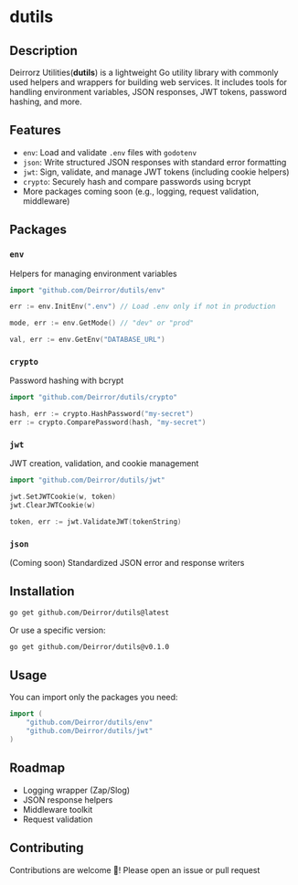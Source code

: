# dutils

Description
-

Deirrorz Utilities(**dutils**) is a lightweight Go utility library with commonly used helpers and wrappers for building web services. It includes tools for handling environment variables, JSON responses, JWT tokens, password hashing, and more.

## Features

- `env`: Load and validate `.env` files with `godotenv`  
- `json`: Write structured JSON responses with standard error formatting  
- `jwt`: Sign, validate, and manage JWT tokens (including cookie helpers)  
- `crypto`: Securely hash and compare passwords using bcrypt  
- More packages coming soon (e.g., logging, request validation, middleware)


## Packages

### `env`

Helpers for managing environment variables

```go
import "github.com/Deirror/dutils/env"

err := env.InitEnv(".env") // Load .env only if not in production

mode, err := env.GetMode() // "dev" or "prod"

val, err := env.GetEnv("DATABASE_URL")
```

### `crypto`

Password hashing with bcrypt

```go
import "github.com/Deirror/dutils/crypto"

hash, err := crypto.HashPassword("my-secret")
err := crypto.ComparePassword(hash, "my-secret")
```

### `jwt`

JWT creation, validation, and cookie management

```go
import "github.com/Deirror/dutils/jwt"

jwt.SetJWTCookie(w, token)
jwt.ClearJWTCookie(w)

token, err := jwt.ValidateJWT(tokenString)
```

### `json`

(Coming soon) Standardized JSON error and response writers

## Installation
```bash
go get github.com/Deirror/dutils@latest
```

Or use a specific version:

```bash
go get github.com/Deirror/dutils@v0.1.0
```

## Usage

You can import only the packages you need:

```go
import (
    "github.com/Deirror/dutils/env"
    "github.com/Deirror/dutils/jwt"
)
```

## Roadmap

- Logging wrapper (Zap/Slog)
- JSON response helpers
- Middleware toolkit
- Request validation

## Contributing

Contributions are welcome 🤝! Please open an issue or pull request
